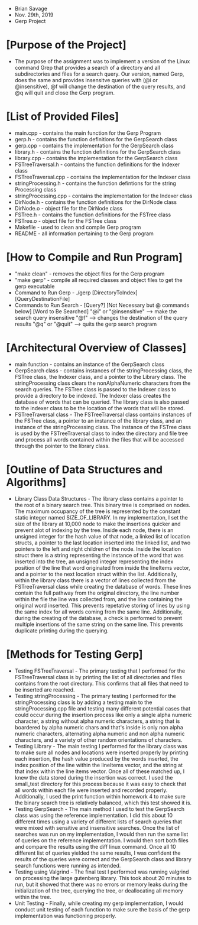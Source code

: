 - Brian Savage
- Nov. 29th, 2019
- Gerp Project


# [Purpose of the Project]

- The purpose of the assignment was to implement a version of the Linux 
command Grep that provides a search of a directory and all subdirectories
and files for a search query. Our version, named Gerp, does the same and 
provides insensitve queries with (@i or @insensitive), @f will change the
destination of the query results, and @q will quit and close the Gerp
program.


# [List of Provided Files]
- main.cpp - contains the main function for the Gerp Program
- gerp.h - contains the function definitions for the GerpSearch class
- gerp.cpp - contains the implementation for the GerpSearch class
- library.h - contains the function definitions for the GerpSearch class
- library.cpp - contains the implementation for the GerpSearch class
- FSTreeTraversal.h - contains the function definitions for the Indexer class
- FSTreeTraversal.cpp - contains the implementation for the Indexer class
- stringProcessing.h - contains the function defintions for the string Processing class
- stringProcessing.cpp - contains the implementation for the Indexer class
- DirNode.h - contains the function definitions for the DirNode class
- DirNode.o - object file for the DirNode class
- FSTree.h - contains the function definitions for the FSTree class
- FSTree.o - object file for the FSTree class
- Makefile - used to clean and compile Gerp program
- README - all information pertaining to the Gerp program

# [How to Compile and Run Program]
   - "make clean" - removes the object files for the Gerp program
   - "make gerp" - compile all required classes and object files to get the 
     	   	   gerp executable
   - Command to Run Gerp - 
     ./gerp [DirectoryToIndex] [QueryDestinationFile]
   - Commands to Run Search - 
     [Query?] [Not Necessary but @ commands below] [Word to Be Searched]
     "@i" or "@insensitive" --> make the search query insensitive
     "@f" --> changes the destination of the query results
     "@q" or "@quit" --> quits the gerp search program

# [Architectural Overview of Classes]
   - main function - contains an instance of the GerpSearch class
   - GerpSearch class - contains instances of the stringProcessing class, the FSTree class, the Indexer class, and a pointer to the Library class. The stringProcessing class clears the nonAlphaNumeric characters from the search queries. The FSTree class is passed to the Indexer class to provide a directory to be indexed. The Indexer class creates the database of words that can be queried. The library class is also passed to the indexer class to be the location of the words that will be stored.
   - FSTreeTraversal class - The FSTreeTraversal class contains instances of the FSTree class, a pointer to an instance of the library class, and an instance of the stringProcessing class. The instance of the FSTree class is used by the FSTreeTraversal class to index the directory and file tree and process all words contained within the files that will be accessed through the pointer to the library class. 

# [Outline of Data Structures and Algorithms]
   - Library Class Data Structures -
     The library class contains a pointer to the root of a binary search tree.
     This binary tree is comprised on nodes. The maximum occupancy of the tree
     is represented by the constant static integer named SIZE_OF_LIBRARY. In
     my implementation, I set the size of the library at 10,000 node to make
     the insertions quicker and prevent alot of indexing by the tree. Inside 
     each node, there is an unsigned integer for the hash value of that node,
     a linked list of location structs, a pointer to the last location inserted
     into the linked list, and two pointers to the left and right children of
     the node. Inside the location struct there is a string representing the
     instance of the word that was inserted into the tree, an unsigned integer
     representing the index position of the line that word originated from
     inside the lineItems vector, and a pointer to the next location struct 
     within the list. Additionally, within the library class there is a vector
     of lines collected from the FSTreeTraversal class while creating the 
     database of words. These lines contain the full pathway from the original
     directory, the line number within the file the line was collected from, 
     and the line containing the original word inserted. This prevents
     repetative storing of lines by using the same index for all words coming
     from the same line. Additionally, during the creating of the database, 
     a check is performed to prevent multiple insertions of the same string
     on the same line. This prevents duplicate printing during the querying.
# [Methods for Testing Gerp]   
   - Testing FSTreeTraversal -
     The primary testing that I performed for the FSTreeTraversal class is by
     printing the list of all directories and files contains from the root
     directory. This confirms that all files that need to be inserted are 
     reached.
   - Testing stringProcessing -
     The primary testing I performed for the stringProcessing class is by 
     adding a testing main to the stringProcessing.cpp file and testing many
     different potential cases that could occur during the insertion process
     like only a single alpha numeric character, a string without alpha 
     numeric characters, a string that is boardered by alpha numeric chars and
     that's inside is only non alpha numeric characters, alternating alpha
     numeric and non alpha numeric characters, and a variety of other random
     orientations of characters. 
   - Testing Library - 
     The main testing I performed for the library class was to make sure all
     nodes and locations were inserted properly by printing each insertion,
     the hash value produced by the words inserted, the index position of
     the line within the lineItems vector, and the string at that index within
     the line items vector. Once all of these matched up, I knew the
     data stored during the insertion was correct. I used the small_test
     directory for this process because it was easy to check that all words
     within each file were inserted and recorded properly. Additionally, I used
     the print function within homework 4 to make sure the binary search tree
     is relatively balanced, which this test showed it is.
   - Testing GerpSearch - 
     The main method I used to test the GerpSearch class was using the
     reference implementation. I did this about 10 different times using a
     variety of different lists of search queries that were mixed with 
     sensitive and insensitive searches. Once the list of searches was run on
     my implementation, I would then run the same list of queries on the 
     reference implementation. I would then sort both files and compare the
     results using the diff linux command. Once all 10 different list of 
     queries yielded the same results, I was confident the results of the 
     queries were correct and the GerpSearch class and library search functions
     were running as intended.
   - Testing using Valgrind - 
     The final test I performed was running valgrind on processing the large
     gutenberg library. This took about 20 minutes to run, but it showed that
     there was no errors or memory leaks during the initialization of the tree,
     querying the tree, or deallocating all memory within the tree. 
   - Unit Testing -
     Finally, while creating my gerp implementation, I would conduct unit 
     testing of each function to make sure the basis of the gerp 
     implementation was functioning properly. 
